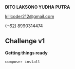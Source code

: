 **DITO LAKSONO YUDHA PUTRA**

killcoder212@gmail.com

(+62) 8990314474

Challenge v1
---

**Getting things ready**

` composer install `
